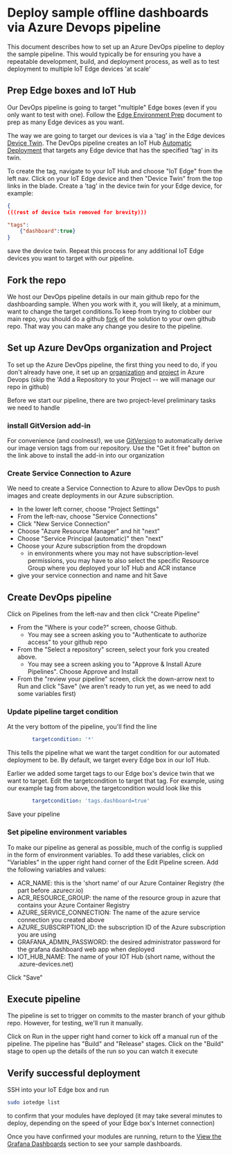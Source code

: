 # Deploy sample offline dashboards via Azure Devops pipeline

This document describes how to set up an Azure DevOps pipeline to deploy the sample pipeline. This would typically be for ensuring you have a repeatable development, build, and deployment process, as well as to test deployment to multiple IoT Edge devices 'at scale'

## Prep Edge boxes and IoT Hub

Our DevOps pipeline is going to target "multiple" Edge boxes (even if you only want to test with one).  Follow the [Edge Environment Prep](/docs/edge-environment-prep.md) document to prep as many Edge devices as you want.

The way we are going to target our devices is via a 'tag' in the Edge devices [Device Twin](https://docs.microsoft.com/en-us/azure/iot-hub/iot-hub-devguide-device-twins#device-twins). The DevOps pipeline creates an IoT Hub [Automatic Deployment](https://docs.microsoft.com/en-us/azure/iot-hub/iot-hub-automatic-device-management) that targets any Edge device that has the specified 'tag' in its twin.  

To create the tag, navigate to your IoT Hub and choose "IoT Edge" from the left nav. Click on your IoT Edge device and then "Device Twin" from the top links in the blade. Create a 'tag' in the device twin for your Edge device, for example:

```json
{
(((rest of device twin removed for brevity)))

"tags":
    {"dashboard":true}
}
```

save the device twin. Repeat this process for any additional IoT Edge devices you want to target with our pipeline.

## Fork the repo

We host our DevOps pipeline details in our main github repo for the dashboarding sample. When you work with it, you will likely, at a minimum, want to change the target conditions.To keep from trying to clobber our main repo, you should do a github [fork](https://help.github.com/en/github/getting-started-with-github/fork-a-repo) of the solution to your own github repo.  That way you can make any change you desire to the pipeline.

## Set up Azure DevOps organization and Project

To set up the Azure DevOps pipeline, the first thing you need to do, if you don't already have one, it set up an [organization](https://docs.microsoft.com/en-us/azure/devops/organizations/accounts/create-organization?view=azure-devops) and [project](https://docs.microsoft.com/en-us/azure/devops/organizations/projects/create-project?view=azure-devops&tabs=preview-page) in Azure Devops  (skip the 'Add a Repository to your Project -- we will manage our repo in github)

Before we start our pipeline, there are two project-level preliminary tasks we need to handle

### install GitVersion add-in

For convenience (and coolness!), we use [GitVersion](https://marketplace.visualstudio.com/items?itemName=gittools.usegitversion) to automatically derive our image version tags from our repository.  Use the "Get it free" button on the link above to install the add-in into our organization

### Create Service Connection to Azure

We need to create a Service Connection to Azure to allow DevOps to push images and create deployments in our Azure subscription.

- In the lower left corner, choose "Project Settings"
- From the left-nav, choose "Service Connections"
- Click "New Service Connection"
- Choose "Azure Resource Manager" and hit "next"
- Choose "Service Principal (automatic)" then "next"
- Choose your Azure subscription from the dropdown
  - in environments where you may not have subscription-level permissions, you may have to also select the specific Resource Group where you deployed your IoT Hub and ACR instance
- give your service connection and name and hit Save

## Create DevOps pipeline

Click on Pipelines from the left-nav and then click "Create Pipeline"

- From the "Where is your code?" screen, choose Github.  
  - You may see a screen asking you to "Authenticate to authorize access" to your github repo
- From the "Select a repository" screen, select your fork you created above.
  - You may see a screen asking you to "Approve & Install Azure Pipelines".  Choose Approve and Install
- From the "review your pipeline" screen, click the down-arrow next to Run and click "Save"  (we aren't ready to run yet, as we need to add some variables first)

### Update pipeline target condition

At the very bottom of the pipeline, you'll find the line

```yaml
        targetcondition: '*'
```

This tells the pipeline what we want the target condition for our automated deployment to be. By default, we target every Edge box in our IoT Hub.

Earlier we added some target tags to our Edge box's device twin that we want to target. Edit the targetcondition to target that tag.  For example, using our example tag from above, the targetcondition would look like this

```yaml
        targetcondition: 'tags.dashboard=true'
```

Save your pipeline

### Set pipeline environment variables

To make our pipeline as general as possible, much of the config is supplied in the form of environment variables.  To add these variables, click on "Variables" in the upper right hand corner of the Edit Pipeline screen. Add the following variables and values:

- ACR_NAME:  this is the 'short name' of our Azure Container Registry (the part before .azurecr.io)
- ACR_RESOURCE_GROUP:  the name of the resource group in azure that contains your Azure Container Registry
- AZURE_SERVICE_CONNECTION:  The name of the azure service connection you created above
- AZURE_SUBSCRIPTION_ID:  the subscription ID of the Azure subscription you are using
- GRAFANA_ADMIN_PASSWORD:  the desired administrator password for the grafana dashboard web app when deployed
- IOT_HUB_NAME:  The name of your IOT Hub  (short name, without the .azure-devices.net)

Click "Save"

## Execute pipeline

The pipeline is set to trigger on commits to the master branch of your github repo. However, for testing, we'll run it manually.

Click on Run in the upper right hand corner to kick off a manual run of the pipeline. The pipeline has "Build" and "Release" stages.  Click on the "Build" stage to open up the details of the run so you can watch it execute

## Verify successful deployment

SSH into your IoT Edge box and run

```bash
sudo iotedge list
```

to confirm that your modules have deployed (it may take several minutes to deploy, depending on the speed of your Edge box's Internet connection)

Once you have confirmed your modules are running, return to the [View the Grafana Dashboards](/docs/dashboarding-sample.md#view-the-grafana-dashboard) section to see your sample dashboards.
